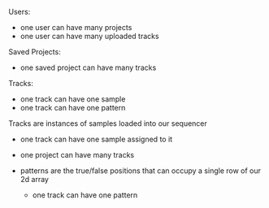 Users:
- one user can have many projects
- one user can have many uploaded tracks


Saved Projects:
- one saved project can have many tracks

Tracks:
- one track can have one sample
- one track can have one pattern



Tracks are instances of samples loaded into our sequencer
- one track can have one sample assigned to it
- one project can have many tracks


- patterns are the true/false positions that can occupy a single row of our 2d array
    - one track can have one pattern
